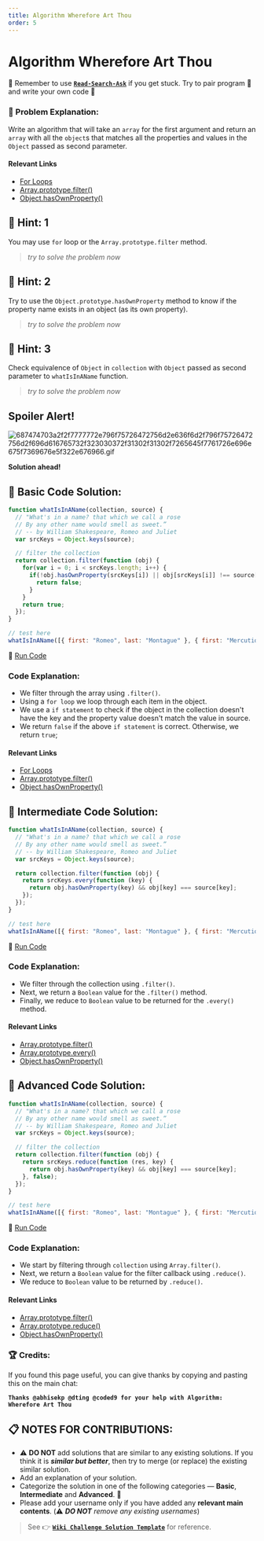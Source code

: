 ```yaml
---
title: Algorithm Wherefore Art Thou
order: 5
---
```

# Algorithm Wherefore Art Thou

:triangular_flag_on_post: Remember to use [**`Read-Search-Ask`**](FreeCodeCamp-Get-Help) if you get stuck. Try to pair program :busts_in_silhouette: and write your own code :pencil:

### :checkered_flag: Problem Explanation:

Write an algorithm that will take an `array` for the first argument and return an `array` with all the `object`s that matches all the properties and values in the `Object` passed as second parameter.

#### Relevant Links

- [For Loops](JS-For-Loop)
- [Array.prototype.filter()](JS-Array-Prototype-Filter)
- [Object.hasOwnProperty()](https://developer.mozilla.org/en/docs/Web/JavaScript/Reference/Global_Objects/Object/hasOwnProperty)

## :speech_balloon: Hint: 1

You may use `for` loop or the `Array.prototype.filter` method.

> _try to solve the problem now_

## :speech_balloon: Hint: 2

Try to use the `Object.prototype.hasOwnProperty` method to know if the property name exists in an object (as its own property).

> _try to solve the problem now_

## :speech_balloon: Hint: 3

Check equivalence of `Object` in `collection` with `Object` passed as second parameter to `whatIsInAName` function.

> _try to solve the problem now_

## Spoiler Alert!

![687474703a2f2f7777772e796f75726472756d2e636f6d2f796f75726472756d2f696d616765732f323030372f31302f31302f7265645f7761726e696e675f7369676e5f322e676966.gif](https://files.gitter.im/FreeCodeCamp/Wiki/nlOm/thumb/687474703a2f2f7777772e796f75726472756d2e636f6d2f796f75726472756d2f696d616765732f323030372f31302f31302f7265645f7761726e696e675f7369676e5f322e676966.gif)

**Solution ahead!**

## :beginner: Basic Code Solution:

```javascript
function whatIsInAName(collection, source) {
  // "What's in a name? that which we call a rose
  // By any other name would smell as sweet.”
  // -- by William Shakespeare, Romeo and Juliet
  var srcKeys = Object.keys(source);

  // filter the collection
  return collection.filter(function (obj) {
    for(var i = 0; i < srcKeys.length; i++) {
      if(!obj.hasOwnProperty(srcKeys[i]) || obj[srcKeys[i]] !== source[srcKeys[i]]) {
        return false;
      }
    }
    return true;
  });
}

// test here
whatIsInAName([{ first: "Romeo", last: "Montague" }, { first: "Mercutio", last: null }, { first: "Tybalt", last: "Capulet" }], { last: "Capulet" });
```

:rocket: [Run Code](https://repl.it/CLmh/0)

### Code Explanation:

- We filter through the array using `.filter()`.
- Using a `for loop` we loop through each item in the object.
- We use a `if statement` to check if the object in the collection doesn't have the key and the property value doesn't match the value in source.
- We return `false` if the above `if statement` is correct. Otherwise, we return `true`;

#### Relevant Links

- [For Loops](JS-For-Loop)
- [Array.prototype.filter()](JS-Array-Prototype-Filter)
- [Object.hasOwnProperty()](https://developer.mozilla.org/en/docs/Web/JavaScript/Reference/Global_Objects/Object/hasOwnProperty)

## :sunflower: Intermediate Code Solution:

```javascript
function whatIsInAName(collection, source) {
  // "What's in a name? that which we call a rose
  // By any other name would smell as sweet.”
  // -- by William Shakespeare, Romeo and Juliet
  var srcKeys = Object.keys(source);

  return collection.filter(function (obj) {
    return srcKeys.every(function (key) {
      return obj.hasOwnProperty(key) && obj[key] === source[key];
    });
  });
}

// test here
whatIsInAName([{ first: "Romeo", last: "Montague" }, { first: "Mercutio", last: null }, { first: "Tybalt", last: "Capulet" }], { last: "Capulet" });
```

:rocket: [Run Code](https://repl.it/CLmi/0)

### Code Explanation:

- We filter through the collection using `.filter()`.
- Next, we return a `Boolean` value for the `.filter()` method.
- Finally, we reduce to `Boolean` value to be returned for the `.every()` method.

#### Relevant Links

- [Array.prototype.filter()](JS-Array-Prototype-Filter)
- [Array.prototype.every()](JS-Array-Prototype-Every)
- [Object.hasOwnProperty()](https://developer.mozilla.org/en/docs/Web/JavaScript/Reference/Global_Objects/Object/hasOwnProperty)

## :rotating_light: Advanced Code Solution:

```javascript
function whatIsInAName(collection, source) {
  // "What's in a name? that which we call a rose
  // By any other name would smell as sweet.”
  // -- by William Shakespeare, Romeo and Juliet
  var srcKeys = Object.keys(source);

  // filter the collection
  return collection.filter(function (obj) {
    return srcKeys.reduce(function (res, key) {
      return obj.hasOwnProperty(key) && obj[key] === source[key];
    }, false);
  });
}

// test here
whatIsInAName([{ first: "Romeo", last: "Montague" }, { first: "Mercutio", last: null }, { first: "Tybalt", last: "Capulet" }], { last: "Capulet" });
```

:rocket: [Run Code](https://repl.it/CLmj/0)

### Code Explanation:

- We start by filtering through `collection` using `Array.filter()`.
- Next, we return a `Boolean` value for the filter callback using `.reduce()`.
- We reduce to `Boolean` value to be returned by `.reduce()`.

#### Relevant Links

- [Array.prototype.filter()](JS-Array-Prototype-Filter)
- [Array.prototype.reduce()](JS-Array-Prototype-Reduce)
- [Object.hasOwnProperty()](https://developer.mozilla.org/en/docs/Web/JavaScript/Reference/Global_Objects/Object/hasOwnProperty)

### :trophy: Credits:

If you found this page useful, you can give thanks by copying and pasting this on the main chat:

**`Thanks @abhisekp @dting @coded9 for your help with Algorithm: Wherefore Art Thou`**

## :clipboard: NOTES FOR CONTRIBUTIONS:

- :warning: **DO NOT** add solutions that are similar to any existing solutions. If you think it is **_similar but better_**, then try to merge (or replace) the existing similar solution.
- Add an explanation of your solution.
- Categorize the solution in one of the following categories &mdash; **Basic**, **Intermediate** and **Advanced**. :traffic_light:
- Please add your username only if you have added any **relevant main contents**. (:warning: **_DO NOT_** _remove any existing usernames_)

> See :point_right: [**`Wiki Challenge Solution Template`**](Wiki-Template-Challenge-Solution) for reference.
